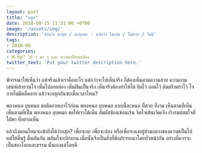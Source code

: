```yaml
---
layout: post
title: "อสุภ"
date: 2018-08-15 11:51:00 +0700
image: '/assets/img/'
description: 'อ่านว่า อะสุบ / อะสุบพะ - แปลว่า ไม่งาม / ไม่สวย / ไม่ดี'
tags:
- 2018-08
categories:
- W-hy? ไป ๆ มา ๆ และ ความเปลี่ยนแปลง
twitter_text: 'Put your twitter description here.'
---
```

พิจารณาให้เห็นว่า แท้จริงแล้วเราคืออะไร แต่กว่าจะไปเห็นจริง ก็ต้องเห็นตามความสวย ความงาม เสน่ห์เย้ายวนใจ เห็นไปลอยล่อง เห็นฝันเป็นจริง เห็นจริงต้องทำให้ได้ ยึดไว้ กอดไว้ ติดตรึงตราไว้ ใจกายไม่มีคลี่คลาย แล้วจะอสุภกันซะเมื่อเวลาไหน?

พองหนอ ยุบหนอ ขอติดกายเอาไว้ก่อน พองหนอ ยุบหนอ แบบนี้ละหนอ ที่สวย ที่งาม เห็นตามที่เห็น เห็นตามที่เป็น พองหนอ ยุบหนอ ขอให้เราได้เห็น สัมผัสซ้อนซ่อนเร้น จิตใจเต้นเจิดเจิง เริงรมย์สมใจที่ใฝ่หา ที่อยากเห็น

แล้วถึงตอนไหนจะเข้าถึงได้ว่าอสุภ? เพื่อจะละ เพื่อจะปลง หรือเพื่อจะคงอยู่ท่ามกลางของความเป็นไป แต่ให้ตื่นรู้ ตื่นทันกัน พลันก็จะเบิกบาน เมื่อนั้นจึงเป็นสิ่งที่พึงปรารถนาโดยทั่วหน้ากัน อย่างที่ควรจะเป็นของโลกและธรรม นั้นเองแต่โดยดี
